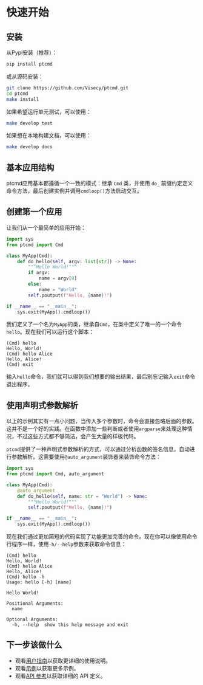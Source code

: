 # 快速开始

## 安装

从Pypi安装（推荐）：

```bash
pip install ptcmd
```

或从源码安装：

```bash
git clone https://github.com/Visecy/ptcmd.git
cd ptcmd
make install
```

如果希望运行单元测试，可以使用：

```bash
make develop test
```

如果想在本地构建文档，可以使用：
```bash
make develop docs
```

## 基本应用结构

ptcmd应用基本都遵循一个一致的模式：继承 `Cmd` 类，并使用 `do_` 前缀约定定义命令方法，最后创建实例并调用`cmdloop()`方法启动交互。

## 创建第一个应用

让我们从一个最简单的应用开始：

```python linenums="1"
import sys
from ptcmd import Cmd

class MyApp(Cmd):
    def do_hello(self, argv: list[str]) -> None:
        """Hello World!"""
        if argv:
            name = argv[0]
        else:
            name = "World"
        self.poutput(f"Hello, {name}!")

if __name__ == "__main__":
    sys.exit(MyApp().cmdloop())
```

我们定义了一个名为`MyApp`的类，继承自`Cmd`，在类中定义了唯一的一个命令`hello`。现在我们可以运行这个脚本：

```
(Cmd) hello
Hello, World!
(Cmd) hello Alice
Hello, Alice!
(Cmd) exit
```

输入`hello`命令，我们就可以得到我们想要的输出结果，最后别忘记输入`exit`命令退出程序。

## 使用声明式参数解析

以上的示例其实有一点小问题，当传入多个参数时，命令会直接忽略后面的参数。这并不是一个好的实践。在函数中添加一些判断或者使用`argparse`来处理这种情况，不过这些方式都不够简洁，会产生大量的样板代码。

`ptcmd`提供了一种声明式参数解析的方式，可以通过分析函数的签名信息，自动进行参数解析。这需要使用`@auto_argument`装饰器来装饰命令方法：

```python linenums="1" hl_lines="2 5-6"
import sys
from ptcmd import Cmd, auto_argument

class MyApp(Cmd):
    @auto_argument
    def do_hello(self, name: str = "World") -> None:
        """Hello World!"""
        self.poutput(f"Hello, {name}!")

if __name__ == "__main__":
    sys.exit(MyApp().cmdloop())
```

现在我们通过更加简短的代码实现了功能更加完善的命令。现在你可以像使用命令行程序一样，使用`-h/--help`参数来获取命令信息：

```
(Cmd) hello
Hello, World!
(Cmd) hello Alice
Hello, Alice!
(Cmd) hello -h
Usage: hello [-h] [name]

Hello World!

Positional Arguments:
  name

Optional Arguments:
  -h, --help  show this help message and exit
```

## 下一步该做什么

- 观看[用户指南](./user_guide/index.md)以获取更详细的使用说明。
- 观看[示例](./examples/index.md)以获取更多示例。
- 观看[API 参考](./api/index.md)以获取详细的 API 定义。
